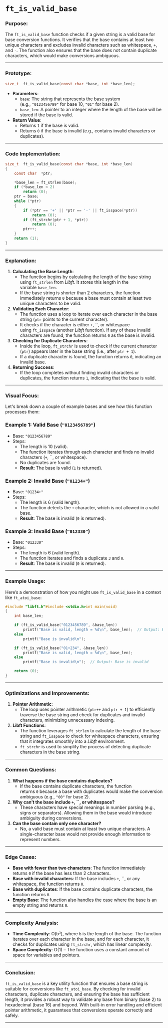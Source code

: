 # **`ft_is_valid_base`**

### **Purpose**:

The `ft_is_valid_base` function checks if a given string is a valid base for base conversion functions. It verifies that the base contains at least two unique characters and excludes invalid characters such as whitespace, `+`, and `-`. The function also ensures that the base does not contain duplicate characters, which would make conversions ambiguous.

---

### **Prototype**:

```c
size_t	ft_is_valid_base(const char *base, int *base_len);

```

- **Parameters**:
    - `base`: The string that represents the base system (e.g., `"0123456789"` for base 10, `"01"` for base 2).
    - `base_len`: A pointer to an integer where the length of the base will be stored if the base is valid.
- **Return Value**:
    - Returns `1` if the base is valid.
    - Returns `0` if the base is invalid (e.g., contains invalid characters or duplicates).

---

### **Code Implementation**:

```c
size_t	ft_is_valid_base(const char *base, int *base_len)
{
	const char	*ptr;

	*base_len = ft_strlen(base);
	if (*base_len < 2)
		return (0);
	ptr = base;
	while (*ptr)
	{
		if (*ptr == '+' || *ptr == '-' || ft_isspace(*ptr))
			return (0);
		if (ft_strchr(ptr + 1, *ptr))
			return (0);
		ptr++;
	}
	return (1);
}

```

---

### **Explanation**:

1. **Calculating the Base Length**:
    - The function begins by calculating the length of the base string using `ft_strlen` from *Libft*. It stores this length in the variable `base_len`.
    - If the base string is shorter than 2 characters, the function immediately returns `0` because a base must contain at least two unique characters to be valid.
2. **Validating Each Character**:
    - The function uses a loop to iterate over each character in the base string (`ptr` points to the current character).
    - It checks if the character is either `+`, ``, or whitespace using `ft_isspace` (another *Libft* function). If any of these invalid characters are found, the function returns `0` as the base is invalid.
3. **Checking for Duplicate Characters**:
    - Inside the loop, `ft_strchr` is used to check if the current character (`ptr`) appears later in the base string (i.e., after `ptr + 1`).
    - If a duplicate character is found, the function returns `0`, indicating an invalid base.
4. **Returning Success**:
    - If the loop completes without finding invalid characters or duplicates, the function returns `1`, indicating that the base is valid.

---

### **Visual Focus**:

Let's break down a couple of example bases and see how this function processes them:

### **Example 1**: Valid Base (`"0123456789"`)

- Base: `"0123456789"`
- Steps:
    - The length is 10 (valid).
    - The function iterates through each character and finds no invalid characters (`+`, ``, or whitespace).
    - No duplicates are found.
    - **Result**: The base is valid (`1` is returned).

### **Example 2**: Invalid Base (`"01234+"`)

- Base: `"01234+"`
- Steps:
    - The length is 6 (valid length).
    - The function detects the `+` character, which is not allowed in a valid base.
    - **Result**: The base is invalid (`0` is returned).

### **Example 3**: Invalid Base (`"012330"`)

- Base: `"012330"`
- Steps:
    - The length is 6 (valid length).
    - The function iterates and finds a duplicate `3` and `0`.
    - **Result**: The base is invalid (`0` is returned).

---

### **Example Usage**:

Here’s a demonstration of how you might use `ft_is_valid_base` in a context like `ft_atoi_base`:

```c
#include "libft.h"#include <stdio.h>int	main(void)
{
	int	base_len;

	if (ft_is_valid_base("0123456789", &base_len))
		printf("Base is valid, length = %d\n", base_len);  // Output: Base is valid, length = 10
	else
		printf("Base is invalid\n");

	if (ft_is_valid_base("01+234", &base_len))
		printf("Base is valid, length = %d\n", base_len);
	else
		printf("Base is invalid\n");  // Output: Base is invalid

	return (0);
}

```

---

### **Optimizations and Improvements**:

1. **Pointer Arithmetic**:
    - The loop uses pointer arithmetic (`ptr++` and `ptr + 1`) to efficiently traverse the base string and check for duplicates and invalid characters, minimizing unnecessary indexing.
2. **Libft Functions**:
    - The function leverages `ft_strlen` to calculate the length of the base string and `ft_isspace` to check for whitespace characters, ensuring that it integrates smoothly into a *Libft* environment.
    - `ft_strchr` is used to simplify the process of detecting duplicate characters in the base string.

---

### **Common Questions**:

1. **What happens if the base contains duplicates?**
    - If the base contains duplicate characters, the function returns `0` because a base with duplicates would make the conversion ambiguous (e.g., `"00"` for base 2).
2. **Why can’t the base include `+`, ``, or whitespace?**
    - These characters have special meanings in number parsing (e.g., signs or separators). Allowing them in the base would introduce ambiguity during conversions.
3. **Can the base contain only one character?**
    - No, a valid base must contain at least two unique characters. A single-character base would not provide enough information to represent numbers.

---

### **Edge Cases**:

- **Base with fewer than two characters**: The function immediately returns `0` if the base has less than 2 characters.
- **Base with invalid characters**: If the base includes `+`, ``, or any whitespace, the function returns `0`.
- **Base with duplicates**: If the base contains duplicate characters, the function returns `0`.
- **Empty Base**: The function also handles the case where the base is an empty string and returns `0`.

---

### **Complexity Analysis**:

- **Time Complexity**: O(b²), where `b` is the length of the base. The function iterates over each character in the base, and for each character, it checks for duplicates using `ft_strchr`, which has linear complexity.
- **Space Complexity**: O(1) – The function uses a constant amount of space for variables and pointers.

---

### **Conclusion**:

`ft_is_valid_base` is a key utility function that ensures a base string is suitable for conversions like `ft_atoi_base`. By checking for invalid characters, duplicate characters, and ensuring the base has sufficient length, it provides a robust way to validate any base from binary (base 2) to hexadecimal (base 16) and beyond. With built-in error handling and efficient pointer arithmetic, it guarantees that conversions operate correctly and safely.

---